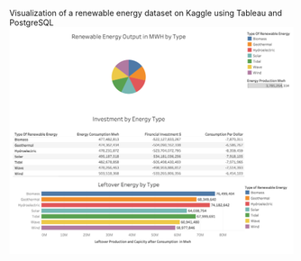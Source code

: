 Visualization of a renewable energy dataset on Kaggle using Tableau and PostgreSQL
![Model](https://github.com/feyu39/renewables-dataset-visualization/blob/main/Renewable-Visualization.png)
